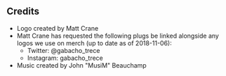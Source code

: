 ## Credits
* Logo created by Matt Crane
* Matt Crane has requested the following plugs be linked alongside any logos we use on merch (up to date as of 2018-11-06):
	* Twitter: @gabacho_trece
	* Instagram: gabacho_trece
* Music created by John "MusiM" Beauchamp

